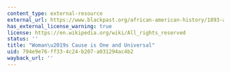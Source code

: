 ```yaml
---
content_type: external-resource
external_url: https://www.blackpast.org/african-american-history/1893-anna-julia-cooper-womens-cause-one-and-universal/
has_external_license_warning: true
license: https://en.wikipedia.org/wiki/All_rights_reserved
status: ''
title: "Woman\u2019s Cause is One and Universal"
uid: 794e9e76-ff33-4c24-b207-a031294ac4b2
wayback_url: ''
---
```

